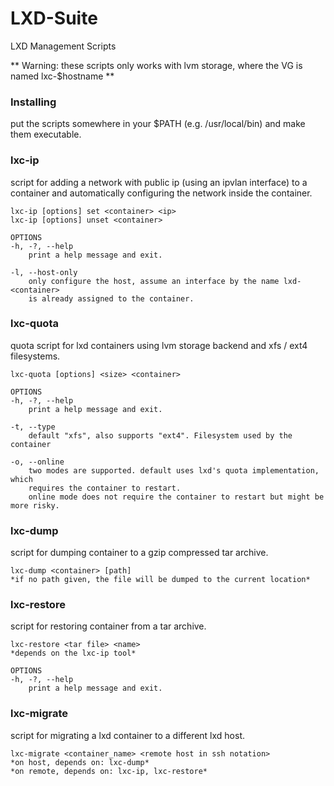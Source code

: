 # LXD-Suite
LXD Management Scripts

** Warning: these scripts only works with lvm storage, where the VG is named lxc-$hostname **

### Installing
put the scripts somewhere in your $PATH (e.g. /usr/local/bin) and make them executable.

### lxc-ip
script for adding a network with public ip (using an ipvlan interface) to a container and automatically configuring the network inside the container.

```
lxc-ip [options] set <container> <ip>
lxc-ip [options] unset <container>

OPTIONS
-h, -?, --help
	print a help message and exit.

-l, --host-only
	only configure the host, assume an interface by the name lxd-<container>
	is already assigned to the container.
```

### lxc-quota
quota script for lxd containers using lvm storage backend and xfs / ext4 filesystems. 

```
lxc-quota [options] <size> <container>

OPTIONS
-h, -?, --help
	print a help message and exit.

-t, --type
	default "xfs", also supports "ext4". Filesystem used by the container

-o, --online
	two modes are supported. default uses lxd's quota implementation, which 
	requires the container to restart. 
	online mode does not require the container to restart but might be more risky.
```

### lxc-dump
script for dumping container to a gzip compressed tar archive.

```
lxc-dump <container> [path]
*if no path given, the file will be dumped to the current location*
```

### lxc-restore
script for restoring container from a tar archive.

```
lxc-restore <tar file> <name>
*depends on the lxc-ip tool*

OPTIONS
-h, -?, --help
	print a help message and exit.
```

### lxc-migrate
script for migrating a lxd container to a different lxd host.

```
lxc-migrate <container_name> <remote host in ssh notation>
*on host, depends on: lxc-dump*
*on remote, depends on: lxc-ip, lxc-restore*
```


